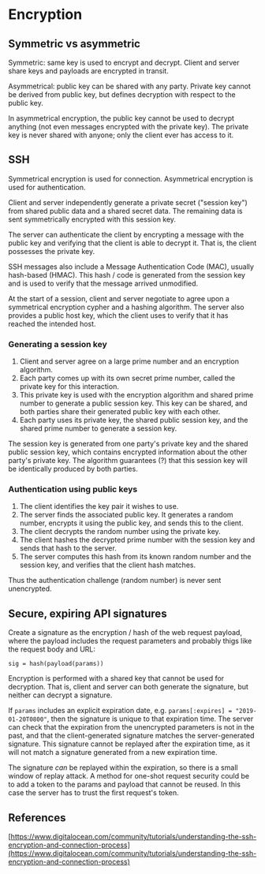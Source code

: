 # Encryption

## Symmetric vs asymmetric
Symmetric: same key is used to encrypt and decrypt. Client and server share keys and payloads are encrypted in transit.

Asymmetrical: public key can be shared with any party. Private key cannot be derived from public key, but defines decryption with respect to the public key.

In asymmetrical encryption, the public key cannot be used to decrypt anything (not even messages encrypted with the private key). The private key is never shared with anyone; only the client ever has access to it.

## SSH
Symmetrical encryption is used for connection. Asymmetrical encryption is used for authentication.

Client and server independently generate a private secret ("session key") from shared public data and a shared secret data. The remaining data is sent symmetrically encrypted with this session key.

The server can authenticate the client by encrypting a message with the public key and verifying that the client is able to decrypt it. That is, the client possesses the private key.

SSH messages also include a Message Authentication Code (MAC), usually hash-based (HMAC). This hash / code is generated from the session key and is used to verify that the message arrived unmodified.

At the start of a session, client and server negotiate to agree upon a symmetrical encryption cypher and a hashing algorithm. The server also provides a public host key, which the client uses to verify that it has reached the intended host.

### Generating a session key

1. Client and server agree on a large prime number and an encryption algorithm.
1. Each party comes up with its own secret prime number, called the private key for this interaction.
1. This private key is used with the encryption algorithm and shared prime number to generate a public session key. This key can be shared, and both parties share their generated public key with each other.
1. Each party uses its private key, the shared public session key, and the shared prime number to generate a session key.

The session key is generated from one party's private key and the shared public session key, which contains encrypted information about the other party's private key. The algorithm guarantees (?) that this session key will be identically produced by both parties.

### Authentication using public keys

1. The client identifies the key pair it wishes to use.
1. The server finds the associated public key. It generates a random number, encrypts it using the public key, and sends this to the client.
1. The client decrypts the random number using the private key.
1. The client hashes the decrypted prime number with the session key and sends that hash to the server.
1. The server computes this hash from its known random number and the session key, and verifies that the client hash matches.

Thus the authentication challenge (random number) is never sent unencrypted.

## Secure, expiring API signatures
Create a signature as the encryption / hash of the web request payload, where the payload includes the request parameters and probably thigs like the request body and URL:

`sig = hash(payload(params))`

Encryption is performed with a shared key that cannot be used for decryption. That is, client and server can both generate the signature, but neither can decrypt a signature.

If `params` includes an explicit expiration date, e.g. `params[:expires] = "2019-01-20T0800"`, then the signature is unique to that expiration time. The server can check that the expiration from the unencrypted parameters is not in the past, and that the client-generated signature matches the server-generated signature. This signature cannot be replayed after the expiration time, as it will not match a signature generated from a new expiration time.

The signature *can* be replayed within the expiration, so there is a small window of replay attack. A method for one-shot request security could be to add a token to the params and payload that cannot be reused. In this case the server has to trust the first request's token.

## References

[https://www.digitalocean.com/community/tutorials/understanding-the-ssh-encryption-and-connection-process](https://www.digitalocean.com/community/tutorials/understanding-the-ssh-encryption-and-connection-process)
